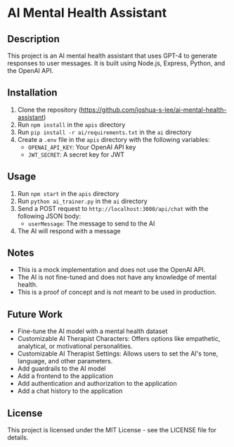# AI Mental Health Assistant

## Description

This project is an AI mental health assistant that uses GPT-4 to generate responses to user messages. It is built using Node.js, Express, Python, and the OpenAI API.

## Installation

1. Clone the repository (https://github.com/joshua-s-lee/ai-mental-health-assistant)
2. Run `npm install` in the `apis` directory
3. Run `pip install -r ai/requirements.txt` in the `ai` directory
4. Create a `.env` file in the `apis` directory with the following variables:
    - `OPENAI_API_KEY`: Your OpenAI API key
    - `JWT_SECRET`: A secret key for JWT

## Usage

1. Run `npm start` in the `apis` directory
2. Run `python ai_trainer.py` in the `ai` directory
3. Send a POST request to `http://localhost:3000/api/chat` with the following JSON body:
    - `userMessage`: The message to send to the AI
4. The AI will respond with a message

## Notes

- This is a mock implementation and does not use the OpenAI API.
- The AI is not fine-tuned and does not have any knowledge of mental health.
- This is a proof of concept and is not meant to be used in production.

## Future Work

- Fine-tune the AI model with a mental health dataset
- Customizable AI Therapist Characters: Offers options like empathetic, analytical, or motivational personalities.
- Customizable AI Therapist Settings: Allows users to set the AI's tone, language, and other parameters.
- Add guardrails to the AI model
- Add a frontend to the application
- Add authentication and authorization to the application
- Add a chat history to the application

## License

This project is licensed under the MIT License - see the LICENSE file for details.
